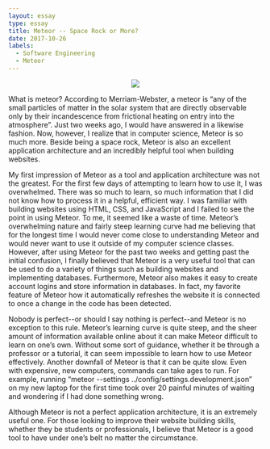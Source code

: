 ```yaml
---
layout: essay
type: essay
title: Meteor -- Space Rock or More?
date: 2017-10-26
labels:
  - Software Engineering
  - Meteor
---
```


<center><img src=”https://gigaom.com/wp-content/uploads/sites/1/2014/12/shutterstock_26020768-640x427.jpg”></center>

What is meteor? According to Merriam-Webster, a meteor is “any of the small particles of matter in the solar system that are directly observable only by their incandescence from frictional heating on entry into the atmosphere”. Just two weeks ago, I would have answered in a likewise fashion. Now, however, I realize that in computer science, Meteor is so much more. Beside being a space rock, Meteor is also an excellent application architecture and an incredibly helpful tool when building websites.

My first impression of Meteor as a tool and application architecture was not the greatest. For the first few days of attempting to learn how to use it, I was overwhelmed. There was so much to learn, so much information that I did not know how to process it in a helpful, efficient way. I was familiar with building websites using HTML, CSS, and JavaScript and I failed to see the point in using Meteor. To me, it seemed like a waste of time. Meteor’s overwhelming nature and fairly steep learning curve had me believing that for the longest time I would never come close to understanding Meteor and would never want to use it outside of my computer science classes. However, after using Meteor for the past two weeks and getting past the initial confusion, I finally believed that Meteor is a very useful tool that can be used to do a variety of things such as building websites and implementing databases. Furthermore, Meteor also makes it easy to create account logins and store information in databases. In fact, my favorite feature of Meteor how it automatically refreshes the website it is connected to once a change in the code has been detected.

Nobody is perfect--or should I say nothing is perfect--and Meteor is no exception to this rule. Meteor’s learning curve is quite steep, and the sheer amount of information available online about it can make Meteor difficult to learn on one’s own. Without some sort of guidance, whether it be through a professor or a tutorial, it can seem impossible to learn how to use Meteor effectively. Another downfall of Meteor is that it can be quite slow. Even with expensive, new computers, commands can take ages to run. For example, running “meteor --settings ../config/settings.development.json” on my new laptop for the first time took over 20 painful minutes of waiting and wondering if I had done something wrong. 

Although Meteor is not a perfect application architecture, it is an extremely useful one. For those looking to improve their website building skills, whether they be students or professionals, I believe that Meteor is a good tool to have under one’s belt no matter the circumstance. 


 

